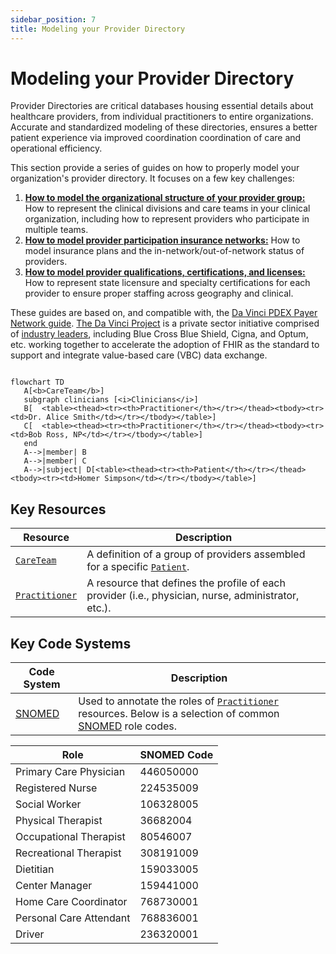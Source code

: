 ```yaml
---
sidebar_position: 7
title: Modeling your Provider Directory
---
```


# Modeling your Provider Directory

Provider Directories are critical databases housing essential details about healthcare providers, from individual practitioners to entire organizations. Accurate and standardized modeling of these directories, ensures a better patient experience via improved coordination coordination of care and operational efficiency.

This section provide a series of guides on how to properly model your organization's provider directory. It focuses on a few key challenges:

1. **[How to model the organizational structure of your provider group:](./provider-directory/provider-organizations)** How to represent the clinical divisions and care teams in your clinical organization, including how to represent providers who participate in multiple teams.
1. [**How to model provider participation insurance networks:**](./provider-directory/provider-networks) How to model insurance plans and the in-network/out-of-network status of providers.
1. [**How to model provider qualifications, certifications, and licenses:**](./provider-directory/provider-credentials) How to represent state licensure and specialty certifications for each provider to ensure proper staffing across geography and clinical.

These guides are based on, and compatible with, the [Da Vinci PDEX Payer Network guide](https://build.fhir.org/ig/HL7/davinci-pdex-plan-net/). [The Da Vinci Project](http://www.hl7.org/about/davinci/index.cfm) is a private sector initiative comprised of [industry leaders](https://confluence.hl7.org/display/DVP/Da+Vinci+Project+Members), including Blue Cross Blue Shield, Cigna, and Optum, etc. working together to accelerate the adoption of FHIR as the standard to support and integrate value-based care (VBC) data exchange.

```mermaid

flowchart TD
   A[<b>CareTeam</b>]
   subgraph clinicians [<i>Clinicians</i>]
   B[  <table><thead><tr><th>Practitioner</th></tr></thead><tbody><tr><td>Dr. Alice Smith</td></tr></tbody></table>]
   C[  <table><thead><tr><th>Practitioner</th></tr></thead><tbody><tr><td>Bob Ross, NP</td></tr></tbody></table>]
   end
   A-->|member| B
   A-->|member| C
   A-->|subject| D[<table><thead><tr><th>Patient</th></tr></thead><tbody><tr><td>Homer Simpson</td></tr></tbody></table>]

```

## Key Resources

| **Resource**                                            | **Description**                                                                                              |
| ------------------------------------------------------- | ------------------------------------------------------------------------------------------------------------ |
| [`CareTeam`](/docs/api/fhir/resources/careteam)         | A definition of a group of providers assembled for a specific [`Patient`](/docs/api/fhir/resources/patient). |
| [`Practitioner`](/docs/api/fhir/resources/practitioner) | A resource that defines the profile of each provider (i.e., physician, nurse, administrator, etc.).          |

## Key Code Systems

| **Code System**                   | **Description**                                                                                                                                                               |
| --------------------------------- | ----------------------------------------------------------------------------------------------------------------------------------------------------------------------------- |
| [SNOMED](https://www.snomed.org/) | Used to annotate the roles of [`Practitioner`](/docs/api/fhir/resources/practitioner) resources. Below is a selection of common [SNOMED](https://www.snomed.org/) role codes. |

| Role                    | SNOMED Code |
| ----------------------- | ----------- |
| Primary Care Physician  | 446050000   |
| Registered Nurse        | 224535009   |
| Social Worker           | 106328005   |
| Physical Therapist      | 36682004    |
| Occupational Therapist  | 80546007    |
| Recreational Therapist  | 308191009   |
| Dietitian               | 159033005   |
| Center Manager          | 159441000   |
| Home Care Coordinator   | 768730001   |
| Personal Care Attendant | 768836001   |
| Driver                  | 236320001   |
